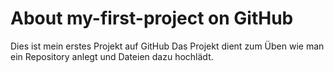 # About my-first-project on GitHub
Dies ist mein erstes Projekt auf GitHub
Das Projekt dient zum Üben wie man ein Repository anlegt und 
Dateien dazu hochlädt.
